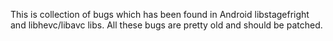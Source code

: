 
This is collection of bugs which has been found in Android libstagefright and libhevc/libavc libs.
All these bugs are pretty old and should be patched.
